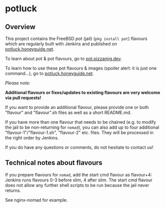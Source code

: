 # potluck

## Overview

This project contains the FreeBSD *pot* (jail) (```pkg install pot```) flavours which are regularly built with Jenkins and published on [potluck.honeyguide.net](https://potluck.honeyguide.net).

To learn about pot & pot flavours, go to [pot.pizzamig.dev](https://pot.pizzamig.dev).

To learn how to use these pot flavours & images (spoiler alert: it is just one command...), go to [potluck.honeyguide.net](https://potluck.honeyguide.net).

*Please note:*

**Additional flavours or fixes/updates to existing flavours are very welcome via pull requests!**

If you want to provide an additional flavour, please provide one or both "flavour" and "flavour".sh files as well as a short README.md.

If you have more than one flavour that needs to be chained (e.g. to modify the jail to be non-returning for ```nomad```), you can also add up to four additional "flavour-1"/"flavour-1.sh", "flavour-2" etc. files. They will be processed in the right order by Jenkins.

If you do have any questions or comments, do not hesitate to contact us!

## Technical notes about flavours

If you prepare flavours for ```nomad```, add the start cmd flavour as flavour+4: Jenkins runs flavours 0-3 before slim, 4 after slim. The start cmd flavour does not allow any further shell scripts to be run because the jail never returns.

See nginx-nomad for example.
